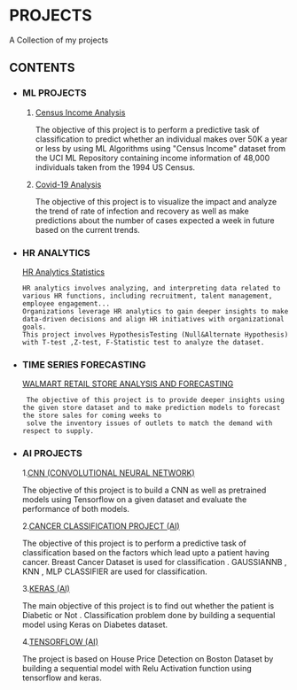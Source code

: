 # PROJECTS
A Collection of my projects

## CONTENTS

* ### ML PROJECTS
  1. [Census Income Analysis](https://github.com/kavithasenthil25/PROJECTS/blob/main/Census%20Income%20project.ipynb)

      The objective of this project is to perform a predictive task of classification to predict whether an individual makes over 50K a year or less by using ML Algorithms using "Census Income" dataset from the UCI ML Repository containing income information of 48,000 
      individuals taken from the 1994 US Census.
 
  3. [Covid-19 Analysis](https://github.com/kavithasenthil25/PROJECTS/blob/main/Covid19%20project.ipynb)

      The objective of this project is to visualize the impact and analyze the trend of rate of infection and recovery as well as make predictions about the number of cases expected a week in future based on the current trends.

 * ### HR ANALYTICS
   
    [HR Analytics Statistics](https://github.com/kavithasenthil25/PROJECTS/blob/main/HR_Analytics_Statistics.ipynb)

       HR analytics involves analyzing, and interpreting data related to various HR functions, including recruitment, talent management, employee engagement...
       Organizations leverage HR analytics to gain deeper insights to make data-driven decisions and align HR initiatives with organizational goals.
       This project involves HypothesisTesting (Null&Alternate Hypothesis) with T-test ,Z-test, F-Statistic test to analyze the dataset.

 * ### TIME SERIES FORECASTING

    [WALMART RETAIL STORE ANALYSIS AND FORECASTING](https://github.com/kavithasenthil25/PROJECTS/blob/main/Time%20Series-%20Walmart.ipynb)

        The objective of this project is to provide deeper insights using the given store dataset and to make prediction models to forecast the store sales for coming weeks to
        solve the inventory issues of outlets to match the demand with respect to supply.

 * ### AI PROJECTS
   1.[CNN (CONVOLUTIONAL NEURAL NETWORK)](https://github.com/kavithasenthil25/PROJECTS/blob/main/CNN%20(AI).ipynb)

      The objective of this project is to build a CNN as well as pretrained models using Tensorflow on a given dataset and evaluate the performance of both models. 

   2.[CANCER CLASSIFICATION PROJECT (AI)](https://github.com/kavithasenthil25/PROJECTS/blob/main/CANCER%20CLASSIFICATION%20%20(AI).ipynb)

      The objective of this project is to perform a predictive task of classification based on the factors which lead upto a patient having cancer. Breast Cancer Dataset is used for classification .
      GAUSSIANNB , KNN , MLP CLASSIFIER are used for classification.

   3.[KERAS (AI)](https://github.com/kavithasenthil25/PROJECTS/blob/main/keras%20(AI).ipynb)

      The main objective of this project is to find out whether the patient is Diabetic or Not . Classification problem done by building a sequential model using Keras on Diabetes dataset.

   4.[TENSORFLOW (AI)](https://github.com/kavithasenthil25/PROJECTS/blob/main/Tensorflow%20(AI).ipynb)

      The project is based on House Price Detection on Boston Dataset by building a sequential model with Relu Activation function using tensorflow and keras.
        
  
